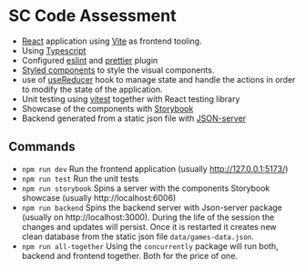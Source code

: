 # SC Code Assessment

- [React](https://reactjs.org/) application using [Vite](https://vitejs.dev/) as frontend tooling.
- Using [Typescript](https://www.typescriptlang.org/)
- Configured [eslint](https://eslint.org/) and [prettier](https://prettier.io/) plugin
- [Styled components](https://styled-components.com/) to style the visual components.
- use of [useReducer](https://es.reactjs.org/docs/hooks-reference.html#usereducer) hook to manage state and handle the actions in order to modify the state of the application.
- Unit testing using [vitest](https://vitest.dev/) together with React testing library
- Showcase of the components with [Storybook](https://storybook.js.org/)
- Backend generated from a static json file with [JSON-server](https://github.com/typicode/json-server)

## Commands

- `npm run dev` Run the frontend application (usually http://127.0.0.1:5173/)
- `npm run test` Run the unit tests
- `npm run storybook` Spins a server with the components Storybook showcase (usually http://localhost:6006)
- `npm run backend` Spins the backend server with Json-server package (usually on http://localhost:3000). During the life of the session the changes and updates will persist. Once it is restarted it creates new clean database from the static json file `data/games-data.json`.
- `npm run all-together` Using the `concurrently` package will run both, backend and frontend together. Both for the price of one.
